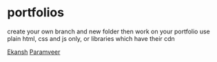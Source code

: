 # portfolios

create your own branch and new folder then work on your portfolio
use plain html, css and js only, or libraries which have their cdn

[Ekansh](https://the-developer-company.github.io/portfolios/ekansh)
[Paramveer](https://the-developer-company.github.io/portfolios/paramveer)

